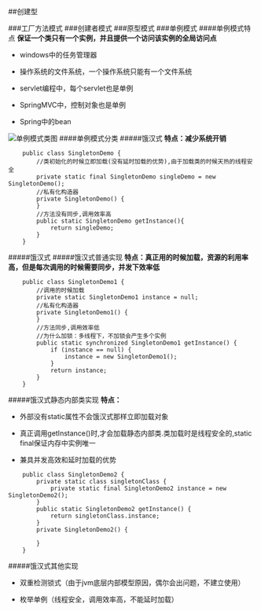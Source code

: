 ##创建型

###工厂方法模式
###创建者模式
###原型模式
###单例模式
####单例模式特点
**保证一个类只有一个实例，并且提供一个访问该实例的全局访问点**

* windows中的任务管理器

* 操作系统的文件系统，一个操作系统只能有一个文件系统

* servlet编程中，每个servlet也是单例

* SpringMVC中，控制对象也是单例

* Spring中的bean

![单例模式类图](http://7xpxnz.com1.z0.glb.clouddn.com/%E8%AE%BE%E8%AE%A1%E6%A8%A1%E5%BC%8F%E7%B1%BB%E5%9B%BE%EF%BC%8D%E5%8D%95%E4%BE%8B%E6%A8%A1%E5%BC%8F.jpg)
####单例模式分类
#####饿汉式
**特点：减少系统开销**
```
	public class SingletonDemo {
	    //类初始化的时候立即加载(没有延时加载的优势),由于加载类的时候天热的线程安全
	    private static final SingletonDemo singleDemo = new SingletonDemo();
	    //私有化构造器
	    private SingletonDemo() {
	    }
	    //方法没有同步,调用效率高
	    public static SingletonDemo getInstance(){
	        return singleDemo;
	    }
	}

```
#####饿汉式
#####饿汉式普通实现
**特点：真正用的时候加载，资源的利用率高，但是每次调用的时候需要同步，并发下效率低**

```
	public class SingletonDemo1 {
	    //调用的时候加载
	    private static SingletonDemo1 instance = null;
	    //私有化构造器
	    private SingletonDemo1() {
	    }
	    //方法同步,调用效率低
	    //为什么加锁：多线程下，不加锁会产生多个实例
	    public static synchronized SingletonDemo1 getInstance() {
	        if (instance == null) {
	            instance = new SingletonDemo1();
	        }
	        return instance;
	    }
	}

```
#####饿汉式静态内部类实现
**特点：**

* 外部没有static属性不会饿汉式那样立即加载对象

* 真正调用getInstance()时,才会加载静态内部类.类加载时是线程安全的,static final保证内存中实例唯一

* 兼具并发高效和延时加载的优势

```
	public class SingletonDemo2 {
	    private static class singletonClass {
	        private static final SingletonDemo2 instance = new SingletonDemo2();
	    }
	    public static SingletonDemo2 getInstance() {
	        return singletonClass.instance;
	    }
	    private SingletonDemo2() {

	    }
	}

```

#####饿汉式其他实现
* 双重检测锁式（由于jvm底层内部模型原因，偶尔会出问题，不建立使用）

* 枚举单例（线程安全，调用效率高，不能延时加载）
